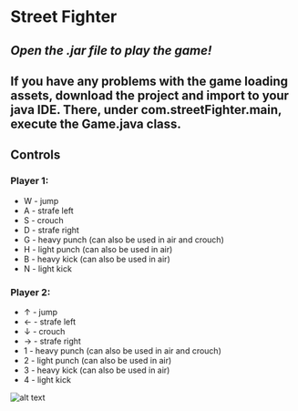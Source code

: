 # Street Fighter
*Open the .jar file to play the game!*
---
If you have any problems with the game loading assets, download the project and import to your java IDE. There, under com.streetFighter.main, execute the Game.java class.
---
## Controls
### Player 1:
 - W - jump
 - A - strafe left
 - S - crouch
 - D - strafe right 
 - G - heavy punch (can also be used in air and crouch)
 - H - light punch (can also be used in air)
 - B - heavy kick (can also be used in air)
 - N - light kick 
  
### Player 2:
 - ↑ - jump
 - ← - strafe left
 - ↓ - crouch
 - → - strafe right 
 - 1 - heavy punch (can also be used in air and crouch)
 - 2 - light punch (can also be used in air)
 - 3 - heavy kick (can also be used in air)
 - 4 - light kick 
  
![alt text](https://media.giphy.com/media/35PWrV0gSno6VcfMZF/giphy.gif)
